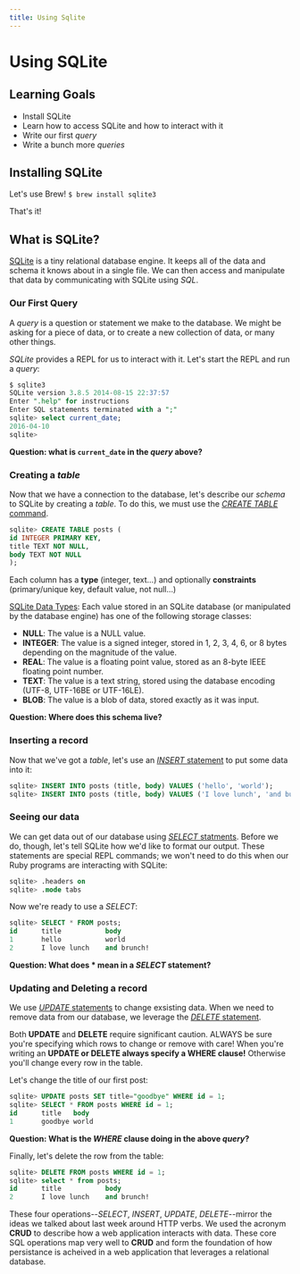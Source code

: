 ```yaml
---
title: Using Sqlite
---
```


# Using SQLite
## Learning Goals
- Install SQLite
- Learn how to access SQLite and how to interact with it
- Write our first _query_
- Write a bunch more _queries_

## Installing SQLite
Let's use Brew! `$ brew install sqlite3`

That's it!

## What is SQLite?
[SQLite](http://sqlite.org/) is a tiny relational database engine. It keeps all of the data and schema it knows about in a single file. We can then access and manipulate that data by communicating with SQLite using _SQL_.


### Our First Query
A _query_ is a question or statement we make to the database. We might be asking for a piece of data, or to create a new collection of data, or many other things.

_SQLite_ provides a REPL for us to interact with it. Let's start the REPL and run a _query_:

```sql
$ sqlite3
SQLite version 3.8.5 2014-08-15 22:37:57
Enter ".help" for instructions
Enter SQL statements terminated with a ";"
sqlite> select current_date;
2016-04-10
sqlite>
```

__Question: what is `current_date` in the _query_ above?__

### Creating a _table_
Now that we have a connection to the database, let's describe our _schema_ to SQLite by creating a _table_. To do this, we must use the [_CREATE TABLE_ command](https://www.sqlite.org/lang_createtable.html).

```sql
sqlite> CREATE TABLE posts (
id INTEGER PRIMARY KEY,
title TEXT NOT NULL,
body TEXT NOT NULL
);
```

Each column has a **type** (integer, text...) and optionally **constraints** (primary/unique key, default value, not null...)

[SQLite Data Types](https://www.sqlite.org/datatype3.html):
Each value stored in an SQLite database (or manipulated by the database engine) has one of the following storage classes:

- **NULL**: The value is a NULL value.
- **INTEGER**: The value is a signed integer, stored in 1, 2, 3, 4, 6, or 8 bytes depending on the magnitude of the value.
- **REAL**: The value is a floating point value, stored as an 8-byte IEEE floating point number.
- **TEXT**: The value is a text string, stored using the database encoding (UTF-8, UTF-16BE or UTF-16LE).
- **BLOB**: The value is a blob of data, stored exactly as it was input.


__Question: Where does this schema live?__

### Inserting a record
Now that we've got a _table_, let's use an [_INSERT_ statement](https://www.sqlite.org/lang_insert.html) to put some data into it:

```sql
sqlite> INSERT INTO posts (title, body) VALUES ('hello', 'world');
sqlite> INSERT INTO posts (title, body) VALUES ('I love lunch', 'and bunch!');
```

### Seeing our data
We can get data out of our database using [_SELECT_ statments](https://www.sqlite.org/lang_select.html). Before we do, though, let's tell SQLite how we'd like to format our output. These statements are special REPL commands; we won't need to do this when our Ruby programs are interacting with SQLite:

```sql
sqlite> .headers on
sqlite> .mode tabs
```

Now we're ready to use a _SELECT_:

```sql
sqlite> SELECT * FROM posts;
id      title           body
1       hello           world
2       I love lunch    and brunch!
```

__Question: What does * mean in a _SELECT_ statement?__

### Updating and Deleting a record
We use [_UPDATE_ statements](https://www.sqlite.org/lang_update.html) to change exsisting data. When we need to remove data from our database, we leverage the [_DELETE_ statement](https://www.sqlite.org/lang_delete.html).

Both **UPDATE** and **DELETE** require significant caution. ALWAYS be sure you're specifying which rows to change or remove with care! When you're writing an **UPDATE or DELETE always specify a WHERE clause!** Otherwise you'll change every row in the table.

Let's change the title of our first post:

```sql
sqlite> UPDATE posts SET title="goodbye" WHERE id = 1;
sqlite> SELECT * FROM posts WHERE id = 1;
id      title   body
1       goodbye world
```

__Question: What is the _WHERE_ clause doing in the above _query_?__

Finally, let's delete the row from the table:
```sql
sqlite> DELETE FROM posts WHERE id = 1;
sqlite> select * from posts;
id      title           body
2       I love lunch    and brunch!
```

These four operations--_SELECT_, _INSERT_, _UPDATE_, _DELETE_--mirror the ideas we talked about last week around HTTP verbs. We used the acronym __CRUD__ to describe how a web application interacts with data. These core SQL operations map very well to __CRUD__ and form the foundation of how persistance is acheived in a web application that leverages a relational database.
